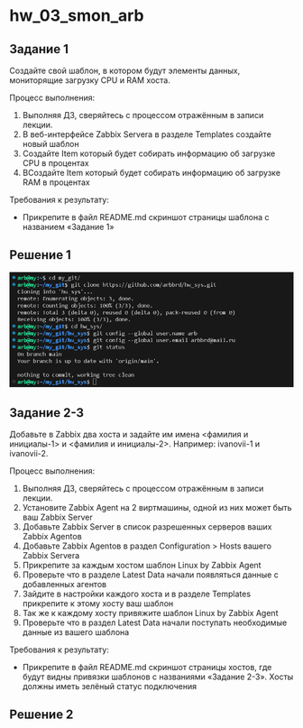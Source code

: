 # **hw_03_smon_arb**


## Задание 1

Создайте свой шаблон, в котором будут элементы данных, мониторящие загрузку CPU и RAM хоста.

Процесс выполнения:

1. Выполняя ДЗ, сверяйтесь с процессом отражённым в записи лекции.
2. В веб-интерфейсе Zabbix Servera в разделе Templates создайте новый шаблон
3. Создайте Item который будет собирать информацию об загрузке CPU в процентах
4. ВСоздайте Item который будет собирать информацию об загрузке RAM в процентах

Требования к результату:

- Прикрепите в файл README.md скриншот страницы шаблона с названием «Задание 1»

## Решение 1

![alt text](image.png)


## Задание 2-3

Добавьте в Zabbix два хоста и задайте им имена <фамилия и инициалы-1> и <фамилия и инициалы-2>. Например: ivanovii-1 и ivanovii-2.

Процесс выполнения:

1. Выполняя ДЗ, сверяйтесь с процессом отражённым в записи лекции.
2. Установите Zabbix Agent на 2 виртмашины, одной из них может быть ваш Zabbix Server
3. Добавьте Zabbix Server в список разрешенных серверов ваших Zabbix Agentов
4. Добавьте Zabbix Agentов в раздел Configuration > Hosts вашего Zabbix Servera
5. Прикрепите за каждым хостом шаблон Linux by Zabbix Agent
6. Проверьте что в разделе Latest Data начали появляться данные с добавленных агентов
7. Зайдите в настройки каждого хоста и в разделе Templates прикрепите к этому хосту ваш шаблон
8. Так же к каждому хосту привяжите шаблон Linux by Zabbix Agent
9. Проверьте что в раздел Latest Data начали поступать необходимые данные из вашего шаблона

Требования к результату:

- Прикрепите в файл README.md скриншот страницы хостов, где будут видны привязки шаблонов с названиями «Задание 2-3». Хосты должны иметь зелёный статус подключения

## Решение 2

